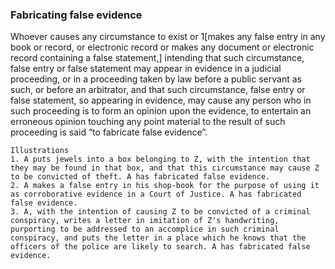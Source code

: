 ### Fabricating false evidence

Whoever causes any circumstance to exist or 1[makes any false entry in any book or record, or electronic record or makes any document or electronic record containing a false statement,] intending that such circumstance, false entry or false statement may appear in evidence in a judicial proceeding, or in a proceeding taken by law before a public servant as such, or before an arbitrator, and that such circumstance, false entry or false statement, so appearing in evidence, may cause any person who in such proceeding is to form an opinion upon the evidence, to entertain an erroneous opinion touching any point material to the result of such proceeding is said “to fabricate false evidence”.

    Illustrations
    1. A puts jewels into a box belonging to Z, with the intention that they may be found in that box, and that this circumstance may cause Z to be convicted of theft. A has fabricated false evidence.
    2. A makes a false entry in his shop-book for the purpose of using it as corroborative evidence in a Court of Justice. A has fabricated false evidence.
    3. A, with the intention of causing Z to be convicted of a criminal conspiracy, writes a letter in imitation of Z's handwriting, purporting to be addressed to an accomplice in such criminal conspiracy, and puts the letter in a place which he knows that the officers of the police are likely to search. A has fabricated false evidence.
